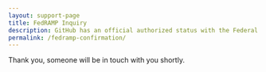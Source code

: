 ```yaml
---
layout: support-page
title: FedRAMP Inquiry
description: GitHub has an official authorized status with the Federal Risk and Authorization Management Program (FedRAMP)
permalink: /fedramp-confirmation/
---
```


<div class="center">
Thank you, someone will be in touch with you shortly.
</div>

